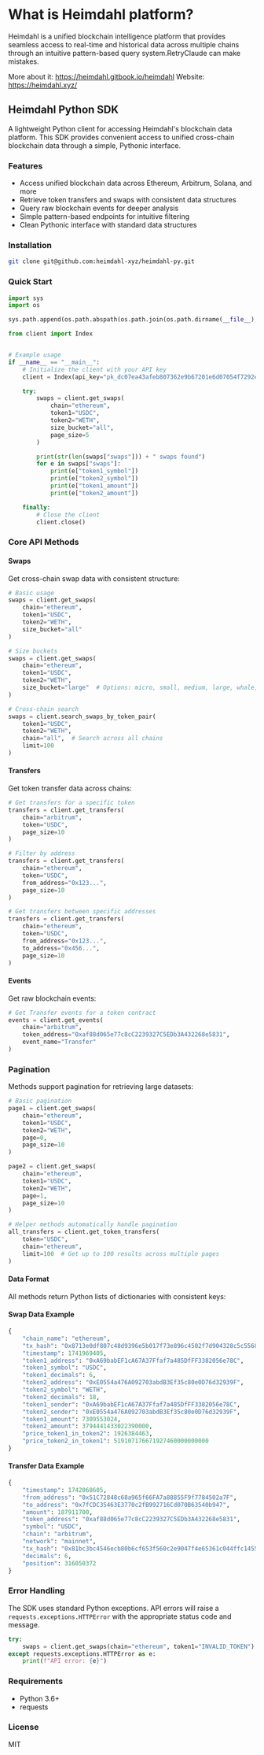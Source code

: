 # What is Heimdahl platform?

Heimdahl is a unified blockchain intelligence platform that provides seamless access to real-time and historical data
across multiple chains through an intuitive pattern-based query system.RetryClaude can make mistakes. 

More about it: https://heimdahl.gitbook.io/heimdahl
Website: https://heimdahl.xyz/

## Heimdahl Python SDK

A lightweight Python client for accessing Heimdahl's blockchain data platform. This SDK provides convenient access to
unified cross-chain blockchain data through a simple, Pythonic interface.

### Features

- Access unified blockchain data across Ethereum, Arbitrum, Solana, and more
- Retrieve token transfers and swaps with consistent data structures
- Query raw blockchain events for deeper analysis
- Simple pattern-based endpoints for intuitive filtering
- Clean Pythonic interface with standard data structures

### Installation

```bash
git clone git@github.com:heimdahl-xyz/heimdahl-py.git
```

### Quick Start

```python
import sys
import os

sys.path.append(os.path.abspath(os.path.join(os.path.dirname(__file__), '..', 'src')))

from client import Index


# Example usage
if __name__ == "__main__":
    # Initialize the client with your API key
    client = Index(api_key="pk_dc07ea43afeb807362e9b67201e6d07054f7292edb2c4bad")

    try:
        swaps = client.get_swaps(
            chain="ethereum",
            token1="USDC",
            token2="WETH",
            size_bucket="all",
            page_size=5
        )

        print(str(len(swaps["swaps"])) + " swaps found")
        for e in swaps["swaps"]:
            print(e["token1_symbol"])
            print(e["token2_symbol"])
            print(e["token1_amount"])
            print(e["token2_amount"])

    finally:
        # Close the client
        client.close()

```

### Core API Methods

#### Swaps

Get cross-chain swap data with consistent structure:

```python
# Basic usage
swaps = client.get_swaps(
    chain="ethereum",
    token1="USDC",
    token2="WETH",
    size_bucket="all"
)

# Size buckets
swaps = client.get_swaps(
    chain="ethereum",
    token1="USDC",
    token2="WETH",
    size_bucket="large"  # Options: micro, small, medium, large, whale, all
)

# Cross-chain search
swaps = client.search_swaps_by_token_pair(
    token1="USDC",
    token2="WETH",
    chain="all",  # Search across all chains
    limit=100
)
```

#### Transfers

Get token transfer data across chains:

```python
# Get transfers for a specific token
transfers = client.get_transfers(
    chain="arbitrum",
    token="USDC",
    page_size=10
)

# Filter by address
transfers = client.get_transfers(
    chain="ethereum",
    token="USDC", 
    from_address="0x123...",
    page_size=10
)

# Get transfers between specific addresses
transfers = client.get_transfers(
    chain="ethereum",
    token="USDC",
    from_address="0x123...",
    to_address="0x456...",
    page_size=10
)
```

#### Events

Get raw blockchain events:

```python
# Get Transfer events for a token contract
events = client.get_events(
    chain="arbitrum",
    token_address="0xaf88d065e77c8cC2239327C5EDb3A432268e5831",
    event_name="Transfer"
)
```

### Pagination

Methods support pagination for retrieving large datasets:

```python
# Basic pagination
page1 = client.get_swaps(
    chain="ethereum",
    token1="USDC", 
    token2="WETH",
    page=0,
    page_size=10
)

page2 = client.get_swaps(
    chain="ethereum",
    token1="USDC", 
    token2="WETH",
    page=1,
    page_size=10
)

# Helper methods automatically handle pagination
all_transfers = client.get_token_transfers(
    token="USDC",
    chain="ethereum",
    limit=100  # Get up to 100 results across multiple pages
)
```

#### Data Format

All methods return Python lists of dictionaries with consistent keys:

#### Swap Data Example

```python
{
    "chain_name": "ethereum",
    "tx_hash": "0x8713e0df807c48d9396e5b017f73e896c4502f7d904328c5c556886744c328a4",
    "timestamp": 1741969405,
    "token1_address": "0xA69babEF1cA67A37Ffaf7a485DfFF3382056e78C",
    "token1_symbol": "USDC",
    "token1_decimals": 6,
    "token2_address": "0xE0554a476A092703abdB3Ef35c80e0D76d32939F",
    "token2_symbol": "WETH",
    "token2_decimals": 18,
    "token1_sender": "0xA69babEF1cA67A37Ffaf7a485DfFF3382056e78C",
    "token2_sender": "0xE0554a476A092703abdB3Ef35c80e0D76d32939F",
    "token1_amount": 7309553024,
    "token2_amount": 3794441433022390000,
    "price_token1_in_token2": 1926384463,
    "price_token2_in_token1": 519107176671927460000000000
}
```

#### Transfer Data Example

```python
{
    "timestamp": 1742068605,
    "from_address": "0x51C72848c68a965f66FA7a88855F9f7784502a7F",
    "to_address": "0x7fCDC35463E3770c2fB992716Cd070B63540b947",
    "amount": 187911700,
    "token_address": "0xaf88d065e77c8cC2239327C5EDb3A432268e5831",
    "symbol": "USDC",
    "chain": "arbitrum",
    "network": "mainnet",
    "tx_hash": "0x81bc3bc4546ecb80b6cf653f560c2e9047f4e65361c044ffc14556a454cd4196",
    "decimals": 6,
    "position": 316050372
}
```

### Error Handling

The SDK uses standard Python exceptions. API errors will raise a `requests.exceptions.HTTPError` with the appropriate
status code and message.

```python
try:
    swaps = client.get_swaps(chain="ethereum", token1="INVALID_TOKEN")
except requests.exceptions.HTTPError as e:
    print(f"API error: {e}")
```

### Requirements

- Python 3.6+
- requests

### License

MIT
